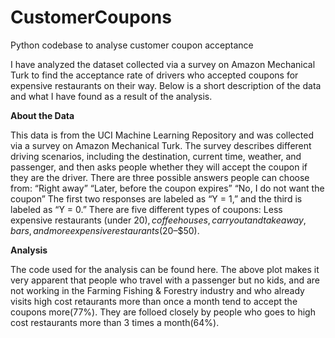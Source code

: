 # CustomerCoupons
Python codebase to analyse customer coupon acceptance

I have analyzed the dataset collected via a survey on Amazon Mechanical Turk to find the acceptance rate of drivers who accepted coupons for  expensive restaurants on their way. Below is a short description of the data and what I have found as a result of the analysis.

**About the Data**


This data is from the UCI Machine Learning Repository and was collected via a survey on Amazon Mechanical Turk. The survey describes different driving scenarios, including the destination, current time, weather, and passenger, and then asks people whether they will accept the coupon if they are the driver. There are three possible answers people can choose from:
“Right away”
“Later, before the coupon expires”
“No, I do not want the coupon”
The first two responses are labeled as “Y = 1,” and the third is labeled as “Y = 0.” There are five different types of coupons: Less expensive restaurants (under $20), coffee houses, carryout and takeaway, bars, and more expensive restaurants ($20–$50).

**Analysis**


The code used for the analysis can be found here.
The above plot makes it very apparent that people who travel with a passenger but no kids, and are not working in the Farming Fishing & Forestry industry and who already visits high cost retaurants more than once a month tend to accept the coupons more(77%). They are folloed closely by people who goes to high cost restaurants more than 3 times a month(64%).

